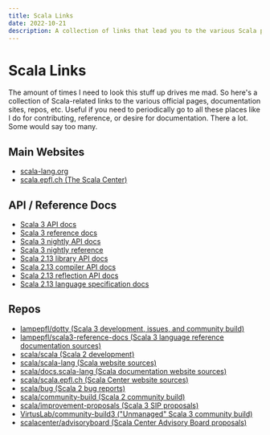 ```yaml
---
title: Scala Links
date: 2022-10-21
description: A collection of links that lead you to the various Scala pages, documentations, repos, etc.
---
```


# Scala Links

The amount of times I need to look this stuff up drives me mad. So here's a
collection of Scala-related links to the various official pages, documentation
sites, repos, etc. Useful if you need to periodically go to all these places
like I do for contributing, reference, or desire for documentation. There a lot.
Some would say too many.


## Main Websites

- [scala-lang.org](https://scala-lang.org/)
- [scala.epfl.ch (The Scala Center)](https://scala.epfl.ch/)

## API / Reference Docs

- [Scala 3 API docs](https://scala-lang.org/api/3.x/)
- [Scala 3 reference docs](https://docs.scala-lang.org/scala3/reference/)
- [Scala 3 nightly API docs](https://dotty.epfl.ch/api/index.html)
- [Scala 3 nightly reference](https://dotty.epfl.ch/docs/reference/index.html)
- [Scala 2.13 library API docs](https://www.scala-lang.org/files/archive/api/2.13.x/)
- [Scala 2.13 compiler API docs](https://www.scala-lang.org/api/2.13.x/scala-compiler/scala/)
- [Scala 2.13 reflection API docs](https://www.scala-lang.org/api/2.13.x/scala-reflect/scala/reflect/)
- [Scala 2.13 language specification docs](https://scala-lang.org/files/archive/spec/2.13/)

## Repos

- [lampepfl/dotty (Scala 3 development, issues, and community build)](https://github.com/lampepfl/dotty)
- [lampepfl/scala3-reference-docs (Scala 3 language reference documentation sources)](https://github.com/lampepfl/scala3-reference-docs)
- [scala/scala (Scala 2 development)](https://github.com/scala/scala)
- [scala/scala-lang (Scala website sources)](https://github.com/scala/scala-lang)
- [scala/docs.scala-lang (Scala documentation website sources)](https://github.com/scala/docs.scala-lang)
- [scala/scala.epfl.ch (Scala Center website sources)](https://github.com/scala/scala.epfl.ch)
- [scala/bug (Scala 2 bug reports)](https://github.com/scala/bug)
- [scala/community-build (Scala 2 community build)](https://github.com/scala/community-build)
- [scala/improvement-proposals (Scala 3 SIP proposals)](https://github.com/scala/improvement-proposals)
- [VirtusLab/community-build3 ("Unmanaged" Scala 3 community build)](https://github.com/VirtusLab/community-build3)
- [scalacenter/advisoryboard (Scala Center Advisory Board proposals)](https://github.com/scalacenter/advisoryboard)
